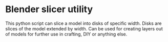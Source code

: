 # Blender slicer utility

This python script can slice a model into disks of specific width. Disks are slices of the model extended by width. Can be used for creating layers out of models for further use in crafting, DIY or anything else.